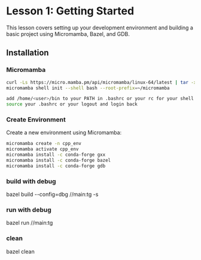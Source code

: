 # Lesson 1: Getting Started

This lesson covers setting up your development environment and building a basic project using Micromamba, Bazel, and GDB.

## Installation

### Micromamba

```bash
curl -Ls https://micro.mamba.pm/api/micromamba/linux-64/latest | tar -xvj bin/micromamba
micromamba shell init --shell bash --root-prefix=~/micromamba
```

```bash
add /home/<user>/bin to your PATH in .bashrc or your rc for your shell (export PATH=$PATH:/usr/jonty/bin)
source your .bashrc or your logout and login back
```

### Create Environment

Create a new environment using Micromamba:

```bash
micromamba create -n cpp_env
micromamba activate cpp_env
micromamba install -c conda-forge gxx
micromamba install -c conda-forge bazel
micromamba install -c conda-forge gdb
```

### build with debug

bazel build --config=dbg //main:tg -s

### run with debug

bazel run //main:tg

### clean 

bazel clean
